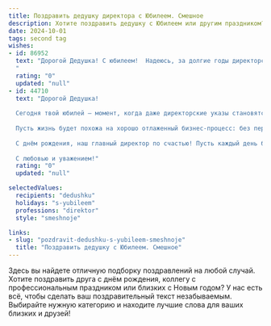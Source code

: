 ```yaml
---
title: Поздравить дедушку директора с Юбилеем. Смешное
description: Хотите поздравить дедушку с Юбилеем или другим праздником? Наш ИИ создаст незабываемое поздравление, а вы обязательно выделитесь среди других.  
date: 2024-10-01
tags: second tag
wishes:
- id: 86952
  text: "Дорогой Дедушка! С юбилеем!  Надеюсь, за долгие годы директорского стажа Вы научились управлять не только компанией, но и своим возрастом – чтоб он рос не так быстро, а отпускные – так стремительно!  Желаем Вам океан здоровья, чтобы хватило на все предстоящие корпоративы, и  столько энергии, чтобы еще не один десяток раз сказать: «Это мой последний отчет!» (а потом ещё написать десяток новых).  С юбилеем!
  "
  rating: "0"
  updated: "null"
- id: 44710
  text: "Дорогой Дедушка!
  
  Сегодня твой юбилей — момент, когда даже директорские указы становятся не столь строгими, ведь эта дата лучше любого плана! Желаю тебе таким же мудрым, как твои инструкции, и таким же веселым, как твои шутки на совещаниях!
  
  Пусть жизнь будет похожа на хорошо отлаженный бизнес-процесс: без перегрузок, с приятными бонусами и легким техобслуживанием. А самое главное — не забывай про отдых! Мы же не хотели бы, чтобы тебя уволили за перевыполнение плана по долгожительству!
  
  С днём рождения, наш главный директор по счастью! Пусть каждый день будет полон радости, смеха и веселья, а отчетов о твоём старении не будет вовсе!
  
  С любовью и уважением!"
  rating: "0"
  updated: "null"

selectedValues:
  recipients: "dedushku"
  holidays: "s-yubileem"
  professions: "direktor"
  style: "smeshnoje"

links:
- slug: "pozdravit-dedushku-s-yubileem-smeshnoje"
  title: "Поздравить дедушку с Юбилеем. Смешное"
---
```


Здесь вы найдете отличную подборку поздравлений на любой случай.
Хотите поздравить друга с днём рождения, коллегу с профессиональным праздником или близких с Новым годом? У нас есть всё, чтобы сделать ваш поздравительный текст незабываемым. Выбирайте нужную категорию и находите лучшие слова для ваших близких и друзей!
